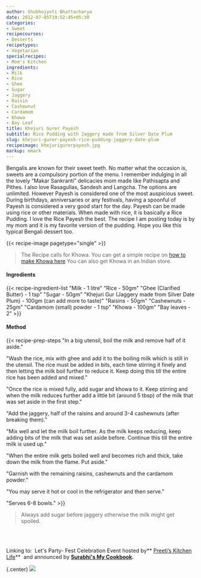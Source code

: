 ```yaml
---
author: Shubhojyoti Bhattacharya
date: 2012-07-05T19:52:45+05:30
categories:
- Sweet
recipecourses:
- Desserts
recipetypes:
- Vegetarian
specialrecipes:
- Mom's Kitchen
ingredients:
- Milk
- Rice
- Ghee
- Sugar
- Jaggery
- Raisin
- Cashewnut
- Cardamom
- Khowa
- Bay Leaf
title: Khejuri Gurer Payesh
subtitle: Rice Pudding with Jaggery made from Silver Date Plum
slug: khejuri-gurer-payesh-rice-pudding-jaggery-date-plum
recipeimage: khejurigurerpayesh.jpg
markup: mmark
---
```


Bengalis are known for their sweet teeth. No matter what the occasion is, sweets are a compulsory portion of the menu. I remember indulging in all the lovely “Makar Sankranti” delicacies mom made like Pathisapta and Pithes. I also love Rasagullas, Sandesh and Langcha. The options are unlimited. However Payesh is considered one of the most auspicious sweet. During birthdays, anniversaries or any festivals, having a spoonful of Payesh is considered a very good start for the day. Payesh can be made using rice or other materials. When made with rice, it is basically a Rice Pudding. I love the Rice Payesh the best. The recipe I am posting today is by my mom and it is my favorite version of the pudding. Hope you like this typical Bengali dessert too.

{{< recipe-image pagetype="single" >}}

> The Recipe calls for Khowa. You can get a simple recipe on [how to make Khowa here](http://www.indianfoodrecipes.net/basic-preparations-recipes/recipe-how-to-make-khoya.html) You can also get Khowa in an Indian store.

#### Ingredients

{{< recipe-ingredient-list
"Milk - 1 litre"
"Rice - 50gm"
"Ghee (Clarified Butter) - 1 tsp"
"Sugar - 50gm"
"Khejuri Gur (Jaggery made from Silver Date Plum) - 100gm (can add more to taste)"
"Raisins - 50gm"
"Cashewnuts - 25gm"
"Cardamom (small) powder - 1 tsp"
"Khowa - 100gm"
"Bay leaves - 2" >}}

#### Method

{{< recipe-prep-steps
"In a big utensil, boil the milk and remove half of it aside."

"Wash the rice, mix with ghee and add it to the boiling milk which is still in the utensil. The rice must be added in bits, each time stirring it finely and then letting the milk boil further to reduce it. Keep doing this till the entire rice has been added and mixed."

"Once the rice is mixed fully, add sugar and khowa to it. Keep stirring and when the milk reduces further add a little bit (around 5 tbsp) of the milk that was set aside in the first step."

"Add the jaggery, half of the raisins and around 3-4 cashewnuts (after breaking them)."

"Mix well and let the milk boil further. As the milk keeps reducing, keep adding bits of the milk that was set aside before. Continue this till the entire milk is used up."

"When the entire milk gets boiled well and becomes rich and thick, take down the milk from the flame. Put aside."

"Garnish with the remaining raisins, cashewnuts and the cardamom powder."

"You may serve it hot or cool in the refrigerator and then serve."

"Serves 6-8 bowls." >}}

> Always add sugar before jaggery otherwise the milk might get spoiled.

<br><br>

Linking to:  Let's Party- Fest Celebration Event hosted by** [Preeti’s Kitchen Life](http://preeti-kitchen.blogspot.in/)**  and announced by **[Surabhi's My Cookbook](http://bestofmykitchen.blogspot.in/2012/03/lets-party-every-month.html).**

{.center}
[![](/assets/blogposts/otherimages/celebratediwali.jpg)](http://preeti-kitchen.blogspot.in/2012/10/lets-party-fest-celebration-diwali.html#.UKMWCofqk-0)
